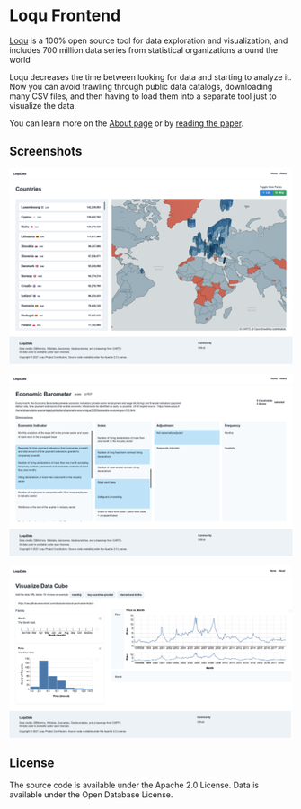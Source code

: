 # Loqu Frontend

[Loqu](https://loqudata.org/) is a 100% open source tool for data exploration and visualization, and includes 700 million data series from statistical organizations around the world

Loqu decreases the time between looking for data and starting to analyze it. Now you can avoid trawling through public data catalogs, downloading many CSV files, and then having to load them into a separate tool just to visualize the data.

You can learn more on the [About page](https://github.com/loqudata/docs) or by [reading the paper](https://alexkreidler.github.io/loqu-paper/).

## Screenshots

![Countries View](public/images/countries.png)

![Dataset View](public/images/dataset.png)

![Visualize Data Cube View](public/images/visualize.png)

## License

The source code is available under the Apache 2.0 License. Data is available under the Open Database License.

